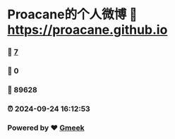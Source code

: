 # Proacane的个人微博 :link: https://proacane.github.io 
### :page_facing_up: [7](https://proacane.github.io/tag.html) 
### :speech_balloon: 0 
### :hibiscus: 89628 
### :alarm_clock: 2024-09-24 16:12:53 
### Powered by :heart: [Gmeek](https://github.com/Meekdai/Gmeek)
